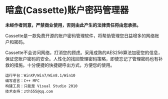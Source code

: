 暗盒(Cassette)账户密码管理器
=================================================

**未经作者同意，严禁商业使用，否则由此产生的法律责任将由您承担。**

Cassette是一款免费开源的账户密码管理软件，将帮助管理您日益增多的网络账户和密码。

Cassette不会访问网络，打消您的顾虑。采用成熟的AES256算法加密您的信息，保证您账户密码的安全。人性化的找回管理密码策略，即使忘记了管理密码也有补救的措施。十分便捷的快捷键呼出方式，方便您的使用。

	运行平台：WinXP/Win7/Win8.1/Win10
	编写语言：C++ MFC
	构建工具：只能是 Visual Studio 2010
	技术支持：zth555@qq.com

